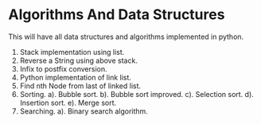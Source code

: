 # Algorithms And Data Structures
This will have all data structures and algorithms implemented in python.
  1. Stack implementation using list.
  2. Reverse a String using above stack.
  3. Infix to postfix conversion.
  4. Python implementation of link list.
  5. Find nth Node from last of linked list.
  6. Sorting.
      a). Bubble sort.
      b). Bubble sort improved.
      c). Selection sort.
      d). Insertion sort.
      e). Merge sort.
  7. Searching.
      a). Binary search algorithm.
